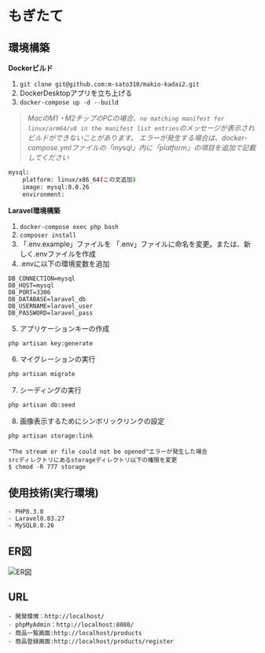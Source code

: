 # もぎたて

## 環境構築
**Dockerビルド**
1. `git clone git@github.com:m-sato310/makio-kadai2.git`
2. DockerDesktopアプリを立ち上げる
3. `docker-compose up -d --build`

> *MacのM1・M2チップのPCの場合、`no matching manifest for linux/arm64/v8 in the manifest list entries`のメッセージが表示されビルドができないことがあります。
エラーが発生する場合は、docker-compose.ymlファイルの「mysql」内に「platform」の項目を追加で記載してください*
``` bash
mysql:
    platform: linux/x86_64(この文追加)
    image: mysql:8.0.26
    environment:
```

**Laravel環境構築**
1. `docker-compose exec php bash`
2. `composer install`
3. 「.env.example」ファイルを 「.env」ファイルに命名を変更。または、新しく.envファイルを作成
4. .envに以下の環境変数を追加
``` text
DB_CONNECTION=mysql
DB_HOST=mysql
DB_PORT=3306
DB_DATABASE=laravel_db
DB_USERNAME=laravel_user
DB_PASSWORD=laravel_pass
```
5. アプリケーションキーの作成
``` bash
php artisan key:generate
```

6. マイグレーションの実行
``` bash
php artisan migrate
```

7. シーディングの実行
``` bash
php artisan db:seed
```

8. 画像表示するためにシンボリックリンクの設定
``` bash
php artisan storage:link
```
```
"The stream or file could not be opened"エラーが発生した場合
srcディレクトリにあるstorageディレクトリ以下の権限を変更
$ chmod -R 777 storage
```

## 使用技術(実行環境)
```
- PHP8.3.0
- Laravel8.83.27
- MySQL8.0.26
```

## ER図
![ER図](index.drowio.png)

## URL
```
- 開発環境：http://localhost/
- phpMyAdmin：http://localhost:8080/
- 商品一覧画面:http://localhost/products
- 商品登録画面:http://localhost/products/register
```
